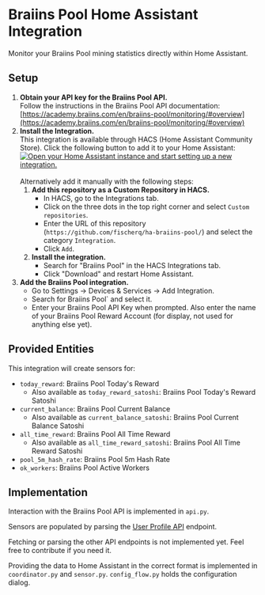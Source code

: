 # Braiins Pool Home Assistant Integration

Monitor your Braiins Pool mining statistics directly within Home Assistant. 

## Setup

1.  **Obtain your API key for the Braiins Pool API.**\
    Follow the instructions in the Braiins Pool API documentation: [https://academy.braiins.com/en/braiins-pool/monitoring/#overview](https://academy.braiins.com/en/braiins-pool/monitoring/#overview)
1.  **Install the Integration.**\
    This integration is available through HACS (Home Assistant Community Store). Click the following button to add it to your Home Assistant: \
    [![Open your Home Assistant instance and start setting up a new integration.](https://my.home-assistant.io/badges/config_flow_start.svg)](https://my.home-assistant.io/redirect/config_flow_start/?domain=braiins_pool)\
    \
    Alternatively add it manually with the following steps:
    1.  **Add this repository as a Custom Repository in HACS.**
        *   In HACS, go to the Integrations tab.
        *   Click on the three dots in the top right corner and select `Custom repositories`.
        *   Enter the URL of this repository (`https://github.com/fischerq/ha-braiins-pool/`) and select the category `Integration`.
        *   Click `Add`.
    1.  **Install the integration.**
        *   Search for "Braiins Pool" in the HACS Integrations tab.
        *   Click "Download" and restart Home Assistant.
1.  **Add the Braiins Pool integration.**
    *   Go to Settings -> Devices & Services -> Add Integration.
    *   Search for Braiins Pool` and select it.
    *   Enter your Braiins Pool API Key when prompted. Also enter the name of your Braiins Pool Reward Account (for display, not used for anything else yet).

## Provided Entities

This integration will create sensors for:

*   `today_reward`: Braiins Pool Today's Reward
    *   Also available as `today_reward_satoshi`: Braiins Pool Today's Reward Satoshi
*   `current_balance`: Braiins Pool Current Balance
    *   Also available as `current_balance_satoshi`: Braiins Pool Current Balance Satoshi
*   `all_time_reward`: Braiins Pool All Time Reward
    *   Also available as `all_time_reward_satoshi`: Braiins Pool All Time Reward Satoshi
*   `pool_5m_hash_rate`: Braiins Pool 5m Hash Rate
*   `ok_workers`: Braiins Pool Active Workers

## Implementation

Interaction with the Braiins Pool API is implemented in `api.py`.

Sensors are populated by parsing the [User Profile API](https://academy.braiins.com/en/braiins-pool/monitoring/#user-profile-api) endpoint.

Fetching or parsing the other API endpoints is not implemented yet. Feel free to contribute if you need it.

 Providing the data to Home Assistant in the correct format is implemented in `coordinator.py` and `sensor.py`. `config_flow.py` holds the configuration dialog.
